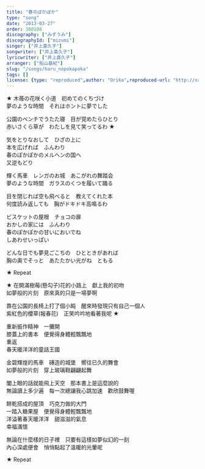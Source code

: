 ```yaml
---
title: "春のぽかぽか"
type: "song"
date: "2013-03-27"
order: 300108
discography: ["みずうみ"]
discographyId: ["mizumi"]
singer: ["井上喜久子"]
songwriter: ["井上喜久子"]
lyricwriter: ["井上喜久子"]
arranger: ["船山基紀"]
slug: "/songs/haru_nopokapoka"
tags: []
license: {type: "reproduced",author: "Orika",reproduced-url: "http://orikamushi.myweb.hinet.net",reproduced-website: "織歌蟲"}
---
```


★ 木苺の花咲く小道　初めてのくちづけ   
夢のような時間　それはホントに夢でした   
  
公園のベンチでうたた寝　目が覚めたらひとり   
赤いさくら草が　わたしを見て笑ってるわ ★  
  
気をとりなおして　ひざの上に   
本を広げれば　ふんわり   
春のぽかぽかのメルヘンの国へ   
又逆もどり   
  
輝く馬車　レンガのお城　あこがれの舞踏会   
夢のような時間　ガラスのくつを履いて踊る   
  
目を閉じれば空も飛べると　教えてくれた本   
何度読み返しても　胸がドキドキ高鳴るわ   
  
ビスケットの屋根　チョコの扉   
おかしの家には　ふんわり   
春のぽかぽかの甘いにおいでね   
しあわせいっぱい   
  
どんな日でも夢見ごこちの　ひとときがあれば   
胸の奥でそっと　あたたかい光がね　ともる   
  
★ Repeat  
  
★ 在開滿樹莓(懸勾子)花的小路上　獻上我的初吻  
如夢般的片刻　原來真的只是一場夢啊  
  
靠在公園的長椅上打了個小盹　醒來時發現只有自己一個人  
紫紅色的櫻草(報春花)　正笑吟吟地看著我呢 ★   
  
重新振作精神　一攤開  
膝蓋上的書本　便覺得身體輕飄飄地  
重返  
春天暖洋洋的童話王國  
  
金碧輝煌的馬車　磚造的城堡　嚮往已久的舞會  
如夢般的片刻　穿上玻璃鞋翩翩起舞  
  
闔上眼的話就能飛上天空　那本書上是這麼說的  
無論讀上多少遍　每一次總讓我心跳加速　歡欣鼓舞喔  
  
餅乾搭成的屋頂　巧克力做的大門  
一踏入糖果屋　便覺得身體輕飄飄地  
洋溢著春天暖洋洋　甜滋滋的氣息  
幸福滿懷  
  
無論在什麼樣的日子裡　只要有這樣如夢似幻的一刻  
內心深處便會　悄悄點起了溫暖的光暈呢  
  
★ Repeat
